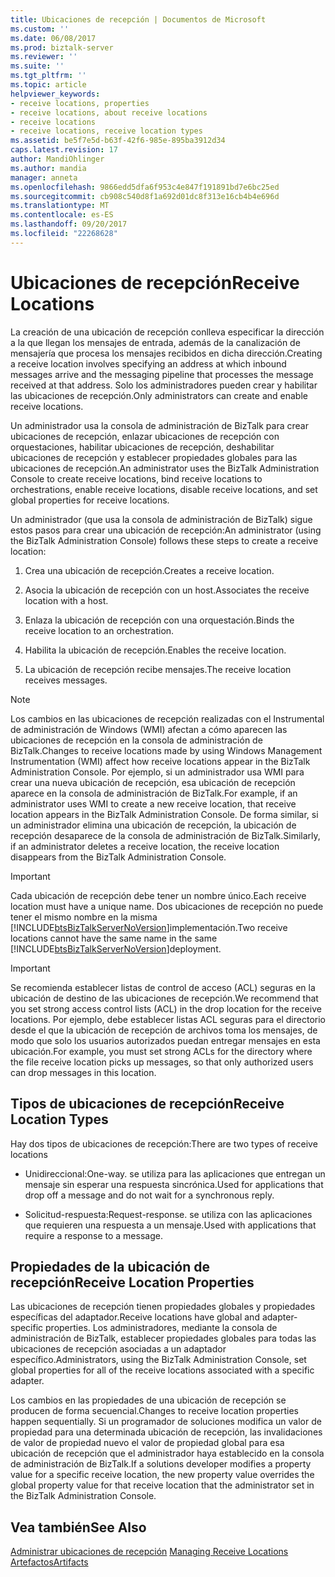 ```yaml
---
title: Ubicaciones de recepción | Documentos de Microsoft
ms.custom: ''
ms.date: 06/08/2017
ms.prod: biztalk-server
ms.reviewer: ''
ms.suite: ''
ms.tgt_pltfrm: ''
ms.topic: article
helpviewer_keywords:
- receive locations, properties
- receive locations, about receive locations
- receive locations
- receive locations, receive location types
ms.assetid: be5f7e5d-b63f-42f6-985e-895ba3912d34
caps.latest.revision: 17
author: MandiOhlinger
ms.author: mandia
manager: anneta
ms.openlocfilehash: 9866edd5dfa6f953c4e847f191891bd7e6bc25ed
ms.sourcegitcommit: cb908c540d8f1a692d01dc8f313e16cb4b4e696d
ms.translationtype: MT
ms.contentlocale: es-ES
ms.lasthandoff: 09/20/2017
ms.locfileid: "22268628"
---
```

# <a name="receive-locations"></a><span data-ttu-id="cf3b1-102">Ubicaciones de recepción</span><span class="sxs-lookup"><span data-stu-id="cf3b1-102">Receive Locations</span></span>
<span data-ttu-id="cf3b1-103">La creación de una ubicación de recepción conlleva especificar la dirección a la que llegan los mensajes de entrada, además de la canalización de mensajería que procesa los mensajes recibidos en dicha dirección.</span><span class="sxs-lookup"><span data-stu-id="cf3b1-103">Creating a receive location involves specifying an address at which inbound messages arrive and the messaging pipeline that processes the message received at that address.</span></span> <span data-ttu-id="cf3b1-104">Solo los administradores pueden crear y habilitar las ubicaciones de recepción.</span><span class="sxs-lookup"><span data-stu-id="cf3b1-104">Only administrators can create and enable receive locations.</span></span>  
  
 <span data-ttu-id="cf3b1-105">Un administrador usa la consola de administración de BizTalk para crear ubicaciones de recepción, enlazar ubicaciones de recepción con orquestaciones, habilitar ubicaciones de recepción, deshabilitar ubicaciones de recepción y establecer propiedades globales para las ubicaciones de recepción.</span><span class="sxs-lookup"><span data-stu-id="cf3b1-105">An administrator uses the BizTalk Administration Console to create receive locations, bind receive locations to orchestrations, enable receive locations, disable receive locations, and set global properties for receive locations.</span></span>  
  
 <span data-ttu-id="cf3b1-106">Un administrador (que usa la consola de administración de BizTalk) sigue estos pasos para crear una ubicación de recepción:</span><span class="sxs-lookup"><span data-stu-id="cf3b1-106">An administrator (using the BizTalk Administration Console) follows these steps to create a receive location:</span></span>  
  
1.  <span data-ttu-id="cf3b1-107">Crea una ubicación de recepción.</span><span class="sxs-lookup"><span data-stu-id="cf3b1-107">Creates a receive location.</span></span>  
  
2.  <span data-ttu-id="cf3b1-108">Asocia la ubicación de recepción con un host.</span><span class="sxs-lookup"><span data-stu-id="cf3b1-108">Associates the receive location with a host.</span></span>  
  
3.  <span data-ttu-id="cf3b1-109">Enlaza la ubicación de recepción con una orquestación.</span><span class="sxs-lookup"><span data-stu-id="cf3b1-109">Binds the receive location to an orchestration.</span></span>  
  
4.  <span data-ttu-id="cf3b1-110">Habilita la ubicación de recepción.</span><span class="sxs-lookup"><span data-stu-id="cf3b1-110">Enables the receive location.</span></span>  
  
5.  <span data-ttu-id="cf3b1-111">La ubicación de recepción recibe mensajes.</span><span class="sxs-lookup"><span data-stu-id="cf3b1-111">The receive location receives messages.</span></span>  
  
> [!NOTE]
>  <span data-ttu-id="cf3b1-112">Los cambios en las ubicaciones de recepción realizadas con el Instrumental de administración de Windows (WMI) afectan a cómo aparecen las ubicaciones de recepción en la consola de administración de BizTalk.</span><span class="sxs-lookup"><span data-stu-id="cf3b1-112">Changes to receive locations made by using Windows Management Instrumentation (WMI) affect how receive locations appear in the BizTalk Administration Console.</span></span> <span data-ttu-id="cf3b1-113">Por ejemplo, si un administrador usa WMI para crear una nueva ubicación de recepción, esa ubicación de recepción aparece en la consola de administración de BizTalk.</span><span class="sxs-lookup"><span data-stu-id="cf3b1-113">For example, if an administrator uses WMI to create a new receive location, that receive location appears in the BizTalk Administration Console.</span></span> <span data-ttu-id="cf3b1-114">De forma similar, si un administrador elimina una ubicación de recepción, la ubicación de recepción desaparece de la consola de administración de BizTalk.</span><span class="sxs-lookup"><span data-stu-id="cf3b1-114">Similarly, if an administrator deletes a receive location, the receive location disappears from the BizTalk Administration Console.</span></span>  
  
> [!IMPORTANT]
>  <span data-ttu-id="cf3b1-115">Cada ubicación de recepción debe tener un nombre único.</span><span class="sxs-lookup"><span data-stu-id="cf3b1-115">Each receive location must have a unique name.</span></span> <span data-ttu-id="cf3b1-116">Dos ubicaciones de recepción no puede tener el mismo nombre en la misma [!INCLUDE[btsBizTalkServerNoVersion](../includes/btsbiztalkservernoversion-md.md)]implementación.</span><span class="sxs-lookup"><span data-stu-id="cf3b1-116">Two receive locations cannot have the same name in the same [!INCLUDE[btsBizTalkServerNoVersion](../includes/btsbiztalkservernoversion-md.md)]deployment.</span></span>  
  
> [!IMPORTANT]
>  <span data-ttu-id="cf3b1-117">Se recomienda establecer listas de control de acceso (ACL) seguras en la ubicación de destino de las ubicaciones de recepción.</span><span class="sxs-lookup"><span data-stu-id="cf3b1-117">We recommend that you set strong access control lists (ACL) in the drop location for the receive locations.</span></span> <span data-ttu-id="cf3b1-118">Por ejemplo, debe establecer listas ACL seguras para el directorio desde el que la ubicación de recepción de archivos toma los mensajes, de modo que solo los usuarios autorizados puedan entregar mensajes en esta ubicación.</span><span class="sxs-lookup"><span data-stu-id="cf3b1-118">For example, you must set strong ACLs for the directory where the file receive location picks up messages, so that only authorized users can drop messages in this location.</span></span>  
  
## <a name="receive-location-types"></a><span data-ttu-id="cf3b1-119">Tipos de ubicaciones de recepción</span><span class="sxs-lookup"><span data-stu-id="cf3b1-119">Receive Location Types</span></span>  
 <span data-ttu-id="cf3b1-120">Hay dos tipos de ubicaciones de recepción:</span><span class="sxs-lookup"><span data-stu-id="cf3b1-120">There are two types of receive locations</span></span>  
  
-   <span data-ttu-id="cf3b1-121">Unidireccional:</span><span class="sxs-lookup"><span data-stu-id="cf3b1-121">One-way.</span></span> <span data-ttu-id="cf3b1-122">se utiliza para las aplicaciones que entregan un mensaje sin esperar una respuesta sincrónica.</span><span class="sxs-lookup"><span data-stu-id="cf3b1-122">Used for applications that drop off a message and do not wait for a synchronous reply.</span></span>  
  
-   <span data-ttu-id="cf3b1-123">Solicitud-respuesta:</span><span class="sxs-lookup"><span data-stu-id="cf3b1-123">Request-response.</span></span> <span data-ttu-id="cf3b1-124">se utiliza con las aplicaciones que requieren una respuesta a un mensaje.</span><span class="sxs-lookup"><span data-stu-id="cf3b1-124">Used with applications that require a response to a message.</span></span>  
  
## <a name="receive-location-properties"></a><span data-ttu-id="cf3b1-125">Propiedades de la ubicación de recepción</span><span class="sxs-lookup"><span data-stu-id="cf3b1-125">Receive Location Properties</span></span>  
 <span data-ttu-id="cf3b1-126">Las ubicaciones de recepción tienen propiedades globales y propiedades específicas del adaptador.</span><span class="sxs-lookup"><span data-stu-id="cf3b1-126">Receive locations have global and adapter-specific properties.</span></span> <span data-ttu-id="cf3b1-127">Los administradores, mediante la consola de administración de BizTalk, establecer propiedades globales para todas las ubicaciones de recepción asociadas a un adaptador específico.</span><span class="sxs-lookup"><span data-stu-id="cf3b1-127">Administrators, using the BizTalk Administration Console, set global properties for all of the receive locations associated with a specific adapter.</span></span>  
  
 <span data-ttu-id="cf3b1-128">Los cambios en las propiedades de una ubicación de recepción se producen de forma secuencial.</span><span class="sxs-lookup"><span data-stu-id="cf3b1-128">Changes to receive location properties happen sequentially.</span></span> <span data-ttu-id="cf3b1-129">Si un programador de soluciones modifica un valor de propiedad para una determinada ubicación de recepción, las invalidaciones de valor de propiedad nuevo el valor de propiedad global para esa ubicación de recepción que el administrador haya establecido en la consola de administración de BizTalk.</span><span class="sxs-lookup"><span data-stu-id="cf3b1-129">If a solutions developer modifies a property value for a specific receive location, the new property value overrides the global property value for that receive location that the administrator set in the BizTalk Administration Console.</span></span>  
  
## <a name="see-also"></a><span data-ttu-id="cf3b1-130">Vea también</span><span class="sxs-lookup"><span data-stu-id="cf3b1-130">See Also</span></span>  
 <span data-ttu-id="cf3b1-131">[Administrar ubicaciones de recepción](../core/managing-receive-locations.md) </span><span class="sxs-lookup"><span data-stu-id="cf3b1-131">[Managing Receive Locations](../core/managing-receive-locations.md) </span></span>  
 [<span data-ttu-id="cf3b1-132">Artefactos</span><span class="sxs-lookup"><span data-stu-id="cf3b1-132">Artifacts</span></span>](../core/artifacts.md)